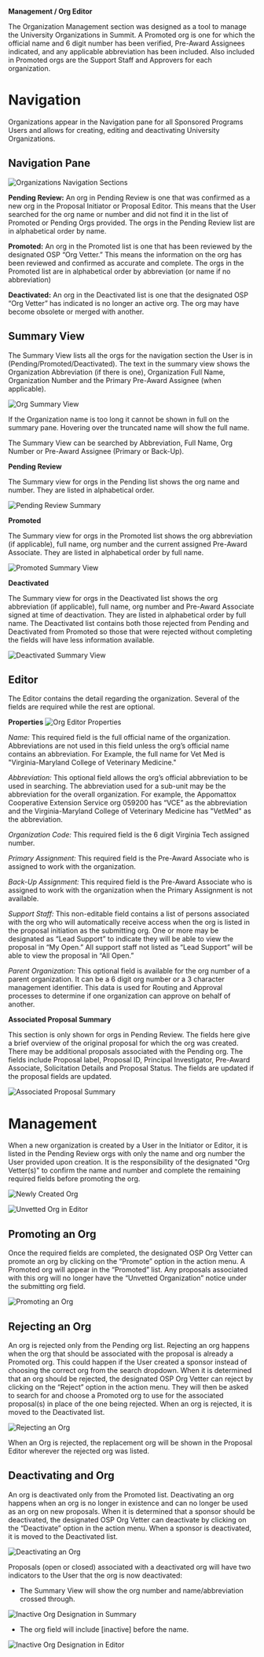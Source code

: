 **Management / Org Editor**

The Organization Management section was designed as a tool to manage the University Organizations in Summit.  A Promoted org is one for which the official name and 6 digit number has been verified, Pre-Award Assignees indicated, and any applicable abbreviation has been included.  Also included in Promoted orgs are the Support Staff and Approvers for each organization.

# Navigation
Organizations appear in the Navigation pane for all Sponsored Programs Users and allows for creating, editing and deactivating University Organizations.

## Navigation Pane
![Organizations Navigation Sections](../images/management/ManOrg_PromotedSummary.jpg)

**Pending Review:**
An org in Pending Review is one that was confirmed as a new org in the Proposal Initiator or Proposal Editor.  This means that the User searched for the org name or number and did not find it in the list of Promoted or Pending Orgs provided. The orgs in the Pending Review list are in alphabetical order by name.

**Promoted:**
An org in the Promoted list is one that has been reviewed by the designated OSP “Org Vetter.”  This means the information on the org has been reviewed and confirmed as accurate and complete.
The orgs in the Promoted list are in alphabetical order by abbreviation (or name if no abbreviation)

**Deactivated:**
An org in the Deactivated list is one that the designated OSP “Org Vetter” has indicated is no longer an active org.  The org may have become obsolete or merged with another.

## Summary View
The Summary View lists all the orgs for the navigation section the User is in (Pending/Promoted/Deactivated).  The text in the summary view shows the Organization Abbreviation (if there is one), Organization Full Name, Organization Number and the Primary Pre-Award Assignee (when applicable).

![Org Summary View](../images/management/ManOrg_SummaryView.jpg)

If the Organization name is too long it cannot be shown in full on the summary pane.  Hovering over the truncated name will show the full name.

The Summary View can be searched by Abbreviation, Full Name, Org Number or Pre-Award Assignee (Primary or Back-Up).

**Pending Review**

The Summary view for orgs in the Pending list shows the org name and number.  They are listed in alphabetical order.

![Pending Review Summary](../images/management/ManOrg_PendingSummary.jpg)

**Promoted**

The Summary view for orgs in the Promoted list shows the org abbreviation (if applicable), full name, org number and the current assigned Pre-Award Associate.  They are listed in alphabetical order by full name.

![Promoted Summary View](../images/management/ManOrg_PromotedSummary.jpg)

**Deactivated**

The Summary view for orgs in the Deactivated list shows the org abbreviation (if applicable), full name, org number and Pre-Award Associate signed at time of deactivation.  They are listed in alphabetical order by full name.  The Deactivated list contains both those rejected from Pending and Deactivated from Promoted so those that were rejected without completing the fields will have less information available.

![Deactivated Summary View](../images/management/ManOrg_DeactivatedSummary.jpg)

## Editor
The Editor contains the detail regarding the organization.  Several of the fields are required while the rest are optional.

**Properties**
![Org Editor Properties](../images/management/ManOrg_Properties.jpg)

*Name:*
This required field is the full official name of the organization.  Abbreviations are not used in this field unless the org’s official name contains an abbreviation.  For Example, the full name for Vet Med is "Virginia-Maryland College of Veterinary Medicine."

*Abbreviation:*
This optional field allows the org’s official abbreviation to be used in searching.  The abbreviation used for a sub-unit may be the abbreviation for the overall organization.  For example, the Appomattox Cooperative Extension Service org 059200 has “VCE” as the abbreviation and the Virginia-Maryland College of Veterinary Medicine has "VetMed" as the abbreviation.

*Organization Code:*
This required field is the 6 digit Virginia Tech assigned number.

*Primary Assignment:*
This required field is the Pre-Award Associate who is assigned to work with the organization.

*Back-Up Assignment:*
This required field is the Pre-Award Associate who is assigned to work with the organization when the Primary Assignment is not available.

*Support Staff:*
This non-editable field contains a list of persons associated with the org who will automatically receive access when the org is listed in the proposal initiation as the submitting org.  One or more may be designated as “Lead Support” to indicate they will be able to view the proposal in “My Open.”  All support staff not listed as “Lead Support” will be able to view the proposal in “All Open.”

*Parent Organization:*
This optional field is available for the org number of a parent organization.  It can be a 6 digit org number or a 3 character management identifier.  This data is used for Routing and Approval processes to determine if one organization can approve on behalf of another.

**Associated Proposal Summary**

This section is only shown for orgs in Pending Review.  The fields here give a brief overview of the original proposal for which the org was created.  There may be additional proposals associated with the Pending org.  The fields include Proposal label, Proposal ID, Principal Investigator, Pre-Award Associate, Solicitation Details and Proposal Status.   The fields are updated if the proposal fields are updated.

![Associated Proposal Summary](../images/management/ManOrg_PropSummary.jpg)

# Management
When a new organization is created by a User in the Initiator or Editor, it is listed in the Pending Review orgs with only the name and org number the User provided upon creation.  It is the responsibility of the designated "Org Vetter(s)" to confirm the name and number and complete the remaining required fields before promoting the org.

![Newly Created Org](../images/management/ManOrg_NewlyCreated.jpg)

![Unvetted Org in Editor](../images/management/ManOrg_Unvetted.jpg)

## Promoting an Org
Once the required fields are completed, the designated OSP Org Vetter can promote an org by clicking on the “Promote” option in the action menu.  A Promoted org will appear in the “Promoted” list.  Any proposals associated with this org will no longer have the “Unvetted Organization” notice under the submitting org field.

![Promoting an Org](../images/management/ManOrg_Promote.jpg)

## Rejecting an Org
An org is rejected only from the Pending org list.  Rejecting an org happens when the org that should be associated with the proposal is already a Promoted org.  This could happen if the User created a sponsor instead of choosing the correct org from the search dropdown.  When it is determined that an org should be rejected, the designated OSP Org Vetter can reject by clicking on the “Reject” option in the action menu.  They will then be asked to search for and choose a Promoted org to use for the associated proposal(s) in place of the one being rejected.  When an org is rejected, it is moved to the Deactivated list.

![Rejecting an Org](../images/management/ManOrg_Rejecting.jpg)

When an Org is rejected, the replacement org will be shown in the Proposal Editor wherever the rejected org was listed.

## Deactivating and Org
An org is deactivated only from the Promoted list.  Deactivating an org happens when an org is no longer in existence and can no longer be used as an org on new proposals.  When it is determined that a sponsor should be deactivated, the designated OSP Org Vetter can deactivate by clicking on the “Deactivate” option in the action menu.  When a sponsor is deactivated, it is moved to the Deactivated list.

![Deactivating an Org](../images/management/ManOrg_Deactivate.jpg)

Proposals (open or closed) associated with a deactivated org will have two indicators to the User that the org is now deactivated:

- The Summary View will show the org number and name/abbreviation crossed through.

![Inactive Org Designation in Summary](../images/management/ManOrg_InactiveInSummary.jpg)

- The org field will include [inactive] before the name.

![Inactive Org Designation in Editor](../images/management/ManOrg_InactiveInEditor.jpg)

<br>
